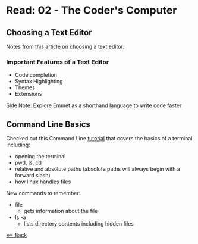 # Read: 02 - The Coder's Computer

## Choosing a Text Editor
Notes from [this article](https://codefellows.github.io/code-102-guide/curriculum/class-02/Choosing-A-Text-Editor--The-Older-Coder.pdf) on choosing a text editor:

### Important Features of a Text Editor
  - Code completion
  - Syntax Highlighting
  - Themes
  - Extensions

Side Note: Explore Emmet as a shorthand language to write code faster

## Command Line Basics
Checked out this Command Line [tutorial](https://ryanstutorials.net/linuxtutorial/commandline.php) that covers the basics of a terminal including:
- opening the terminal
- pwd, ls, cd
- relative and absolute paths (absolute paths will always begin with a forward slash)
- how linux handles files

New commands to remember:
- file
  - gets information about the file
- ls -a
  - lists directory contents including hidden files

[<== Back](README.md)
